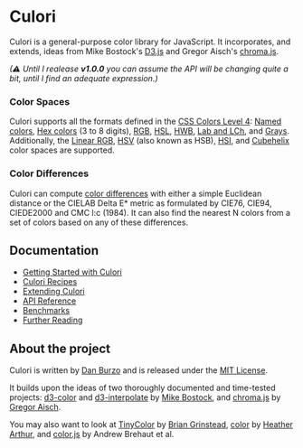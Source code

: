 # Culori

Culori is a general-purpose color library for JavaScript. It incorporates, and extends, ideas from Mike Bostock's [D3.js](https://github.com/d3) and Gregor Aisch's [chroma.js](https://github.com/gka/chroma.js).

_(⚠ Until I realease __v1.0.0__ you can assume the API will be changing quite a bit, until I find an adequate expression.)_

### Color Spaces

Culori supports all the formats defined in the [CSS Colors Level 4][css4-colors]: [Named colors][css4-named-colors], [Hex colors](https://drafts.csswg.org/css-color/#hex-notation) (3 to 8 digits), [RGB](https://drafts.csswg.org/css-color/#rgb-functions), [HSL](https://drafts.csswg.org/css-color/#the-hsl-notation), [HWB](https://drafts.csswg.org/css-color/#the-hwb-notation), [Lab and LCh](https://drafts.csswg.org/css-color/#lab-colors), and [Grays](https://drafts.csswg.org/css-color/#grays). Additionally, the [Linear RGB](https://en.wikipedia.org/wiki/SRGB#The_sRGB_transfer_function_(%22gamma%22)), [HSV](https://en.wikipedia.org/wiki/HSL_and_HSV) (also known as HSB), [HSI](https://en.wikipedia.org/wiki/HSL_and_HSV), and [Cubehelix](https://www.mrao.cam.ac.uk/%7Edag/CUBEHELIX/) color spaces are supported.

### Color Differences

Culori can compute [color differences](https://en.wikipedia.org/wiki/Color_difference) with either a simple Euclidean distance or the CIELAB Delta E* metric as formulated by CIE76, CIE94, CIEDE2000 and CMC l:c (1984). It can also find the nearest N colors from a set of colors based on any of these differences.

## Documentation

* [Getting Started with Culori](./docs/tutorial.md)
* [Culori Recipes](./docs/recipes.md)
* [Extending Culori](./docs/extending.md)
* [API Reference](./docs/api.md)
* [Benchmarks](./docs/benchmarks.md)
* [Further Reading](./docs/readings.md)

## About the project

Culori is written by [Dan Burzo](http://danburzo.ro) and is released under the [MIT License](./LICENSE).

It builds upon the ideas of two thoroughly documented and time-tested projects: [d3-color](https://github.com/d3/d3-color) and [d3-interpolate](https://github.com/d3/d3-interpolate) by [Mike Bostock](https://bost.ocks.org/mike/), and [chroma.js](https://github.com/gka/chroma.js) by [Gregor Aisch](https://driven-by-data.net/). 

You may also want to look at [TinyColor](https://github.com/bgrins/TinyColor) by [Brian Grinstead](http://briangrinstead.com), [color](https://github.com/Qix-/color) by [Heather Arthur](https://github.com/Qix-/), and [color.js](https://github.com/brehaut/color-js) by Andrew Brehaut et al.


[css4-colors]: https://drafts.csswg.org/css-color/
[css4-named-colors]: https://drafts.csswg.org/css-color/#named-colors